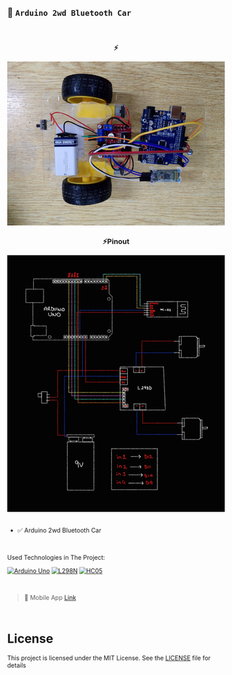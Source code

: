 ## 🚗 `Arduino 2wd Bluetooth Car`

<br>

<div align="center">
<h3> ⚡ </h3>
<img src="./images/image.png" alt="image">
<h3> ⚡Pinout </h3>
<img src="./images/pinout.jpg" alt="pinout">
</div>

<br>

- ✅ Arduino 2wd Bluetooth Car

<br>

Used Technologies in The Project:

[![Arduino Uno](https://img.shields.io/badge/Arduino%20Uno-C70D2C?style=for-the-badge&logo=arduino&color=00878F)](https://docs.arduino.cc/hardware/uno-rev3/)
[![L298N](https://img.shields.io/badge/L298N-000?style=for-the-badge&logo=eclipsemosquitto&logoColor=white&color=DD0700)](https://www.alldatasheet.com/view.jsp?Searchword=L298n&gad_source=1&gclid=CjwKCAiA9IC6BhA3EiwAsbltON8kmVxIETXAPCl8mVarsSdeAJuvri2jMEm5V7ZbNZbFCp66PVuZfxoCUIcQAvD_BwE)
[![HC05](https://img.shields.io/badge/HC05-C70D2C?style=for-the-badge&logo=bluetooth&logoColor=white&color=071D49)](https://www.alldatasheet.com/view.jsp?Searchword=Datasheet%20hc05&gad_source=1&gclid=CjwKCAiA9IC6BhA3EiwAsbltOOJUz2tcgMheoQbCFWhv-0BvJ4TH92rVzIUGTgXeiOslFCKe1YtvIBoCP-kQAvD_BwE)

<br>

> 📱 Mobile App [Link](https://play.google.com/store/apps/details?id=com.giristudio.hc05.bluetooth.arduino.control)

<br>

# License

This project is licensed under the MIT License. See the [LICENSE](LICENSE) file for details
